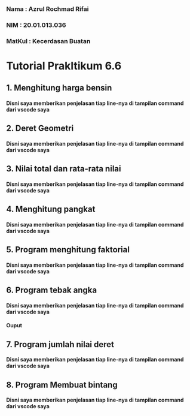 ### Nama   : Azrul Rochmad Rifai 
### NIM    : 20.01.013.036
### MatKul : Kecerdasan Buatan
 
# Tutorial Prakltikum 6.6
## 1. Menghitung harga bensin
#### Disni saya memberikan penjelasan tiap line-nya di tampilan command dari vscode saya


## 2. Deret Geometri
#### Disni saya memberikan penjelasan tiap line-nya di tampilan command dari vscode saya


## 3. Nilai total dan rata-rata nilai
#### Disni saya memberikan penjelasan tiap line-nya di tampilan command dari vscode saya


## 4. Menghitung pangkat
#### Disni saya memberikan penjelasan tiap line-nya di tampilan command dari vscode saya



## 5. Program menghitung faktorial
#### Disni saya memberikan penjelasan tiap line-nya di tampilan command dari vscode saya


## 6. Program tebak angka 
#### Disni saya memberikan penjelasan tiap line-nya di tampilan command dari vscode saya

#### Ouput


## 7. Program jumlah nilai deret
#### Disni saya memberikan penjelasan tiap line-nya di tampilan command dari vscode saya


## 8. Program Membuat bintang
#### Disni saya memberikan penjelasan tiap line-nya di tampilan command dari vscode saya
